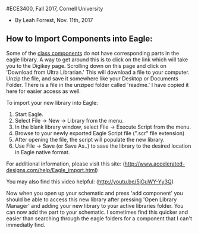 #ECE3400, Fall 2017, Cornell University

* By Leah Forrest, Nov. 11th, 2017

## How to Import Components into Eagle:

Some of the [class components](SuggestedComponents.md) do not have corresponding parts in the eagle library. A way to get around this is to click on the link which will take you to the Digikey page. Scrolling down on this page and click on 'Download from Ultra Librarian.' This will download a file to your computer. Unzip the file, and save it somewhere like your Desktop or Documents Folder. There is a file in the unziped folder called 'readme.' I have copied it here for easier access as well. 

To import your new library into Eagle:
1. Start Eagle.
2. Select File -> New -> Library from the menu.
3. In the blank library window, select File -> Execute Script from the menu.
5. Browse to your newly exported Eagle Script file (".scr" file extension)
6. After opening the file, the script will populate the new library.
7. Use File -> Save (or Save As..) to save the library to the desired location in Eagle native format.

For additional information, please visit this site:
(http://www.accelerated-designs.com/help/Eagle_import.html)

You may also find this video helpful:
(http://youtu.be/5jGuWY-Yy3Q)

Now when you open up your schematic and press 'add component' you should be able to access this new library after pressing 'Open Library Manager' and adding your new library to your active libraries folder. You can now add the part to your schematic. I sometimes find this quicker and easier than searching through the eagle folders for a component that I can't immediatly find. 

